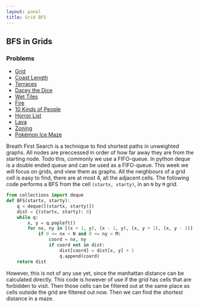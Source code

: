 ```yaml
---
layout: panel
title: Grid BFS
---
```


## BFS in Grids

### Problems
- [Grid](https://open.kattis.com/problems/grid)
- [Coast Length](https://open.kattis.com/problems/coast)
- [Terraces](https://open.kattis.com/problems/terraces)
- [Dacey the Dice](https://open.kattis.com/problems/daceydice)
- [Wet Tiles](https://open.kattis.com/problems/wettiles)
- [Fire](https://open.kattis.com/problems/fire2)
- [10 Kinds of People](https://open.kattis.com/problems/10kindsofpeople)
- [Horror List](https://open.kattis.com/problems/horror)
- [Lava](https://open.kattis.com/problems/lava)
- [Zoning](https://open.kattis.com/problems/zoning)
- [Pokémon Ice Maze](https://open.kattis.com/problems/pokemon)

Breath First Search is a technique to find shortest paths in unweighted graphs. All nodes are preccessed in order of how far away they are from the starting node. Todo this, commonly we use a FIFO-queue. In python deque is a double ended queue and can be used as a FIFO-queue. This week we will focus on grids, and view them as graphs. All the neighbours of a grid cell is easy to find, there are at most 4, all the adjacent cells. The following code performs a BFS from the cell `(startx, starty)`, in an `N` by `M` grid.

```python
from collections import deque
def BFS(startx, starty):
    q = deque([(startx, starty)])
    dist = {(startx, starty): 0}
    while q:
        x, y = q.popleft()
        for nx, ny in [(x + 1, y), (x - 1, y), (x, y + 1), (x, y - 1)]:
            if 0 <= nx < N and 0 <= ny < M:
                coord = nx, ny
                if coord not in dist:
                    dist[coord] = dist[x, y] + 1
                    q.append(coord)
    return dist
```

However, this is not of any use yet, since the manhattan distance can be calculated directly. This code is however of use if the grid has cells that are forbidden to visit. Then those cells can be filtered out at the same place as cells outside the grid are filtered out now. Then we can find the shortest distance in a maze.
